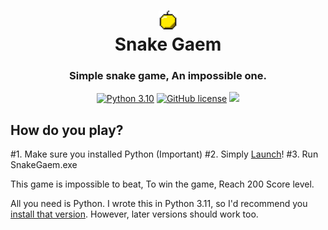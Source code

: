 <div align="center">
    <h1><img src="GoldenApple.png"width="30px"><br>Snake Gaem</h1>
    <h3>Simple snake game, An impossible one.</h3>

[![Python 3.10](https://img.shields.io/badge/Python-3.10-bluesvg)](https://www.python.org/download/releases/3.0/)
[![GitHub license](https://img.shields.io/badge/license-GPL%202.0-green)](./LICENSE)
    <a href="https://github.com/mov-ebx">
        <img src="https://gpvc.arturio.dev/mov-ebx">
    </a>
</div>

## How do you play?
#1. Make sure you installed Python (Important)
#2. Simply [Launch](Setup.bat)!
#3. Run SnakeGaem.exe

This game is impossible to beat, To win the game, Reach 200 Score level.

All you need is Python. I wrote this in Python 3.11, so I'd recommend you [install that version](https://www.python.org/downloads/release/python-311/). However, later versions should work too.
